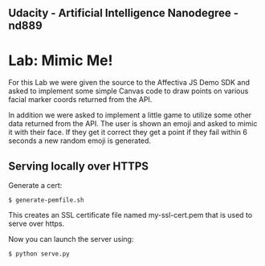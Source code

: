 ## Udacity - Artificial Intelligence Nanodegree - nd889

# Lab: Mimic Me!

For this Lab we were given the source to the Affectiva JS Demo SDK and asked to implement some simple Canvas code to draw points on various facial marker coords returned from the API.

In addition we were asked to implement a little game to utilize some other data returned from the API. The user is shown an emoji and asked to mimic it with their face. If they get it correct they get a point if they fail within 6 seconds a new random emoji is generated.

## Serving locally over HTTPS

Generate a cert:
```
$ generate-pemfile.sh
```

This creates an SSL certificate file named my-ssl-cert.pem that is used to serve over https.

Now you can launch the server using:

```
$ python serve.py
```
